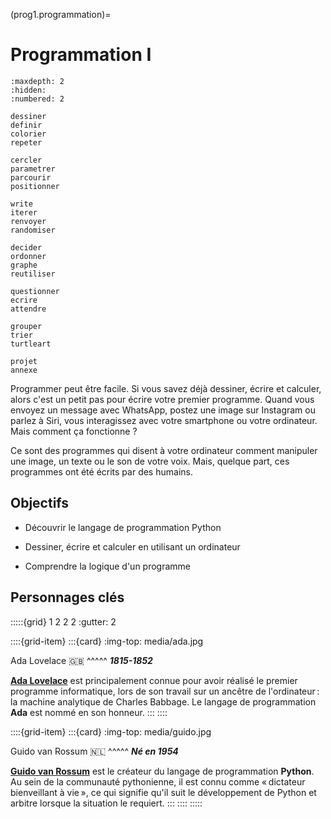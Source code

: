 (prog1.programmation)=

# Programmation I

```{toctree}
:maxdepth: 2
:hidden:
:numbered: 2

dessiner
definir
colorier
repeter

cercler
parametrer
parcourir
positionner

write
iterer
renvoyer
randomiser

decider
ordonner
graphe
reutiliser

questionner
ecrire
attendre

grouper
trier
turtleart

projet
annexe
```

Programmer peut être facile. Si vous savez déjà dessiner, écrire et calculer, alors c'est un petit pas pour écrire votre premier programme.
Quand vous envoyez un message avec WhatsApp, postez une image sur Instagram ou parlez à Siri, vous interagissez avec votre smartphone ou votre ordinateur. Mais comment ça fonctionne ?

Ce sont des programmes qui disent à votre ordinateur comment manipuler une image, un texte ou le son de votre voix. Mais, quelque part, ces programmes ont été écrits par des humains.


## Objectifs

* Découvrir le langage de programmation Python

* Dessiner, écrire et calculer en utilisant un ordinateur

* Comprendre la logique d'un programme

## Personnages clés

:::::{grid} 1 2 2 2
:gutter: 2

::::{grid-item}
:::{card}
:img-top: media/ada.jpg

Ada Lovelace 🇬🇧
^^^^^
***1815-1852***

[**Ada Lovelace**](https://fr.wikipedia.org/wiki/Ada_Lovelace) est principalement connue pour avoir réalisé le premier programme informatique, lors de son travail sur un ancêtre de l'ordinateur : la machine analytique de Charles Babbage. Le langage de programmation **Ada** est nommé en son honneur.
:::
::::

::::{grid-item}
:::{card}
:img-top: media/guido.jpg

Guido van Rossum 🇳🇱
^^^^^
***Né en 1954***

[**Guido van Rossum**](https://fr.wikipedia.org/wiki/Guido_van_Rossum) est le créateur du langage de programmation **Python**. Au sein de la communauté pythonienne, il est connu comme « dictateur bienveillant à vie », ce qui signifie qu'il suit le développement de Python et arbitre lorsque la situation le requiert.
:::
::::
:::::
